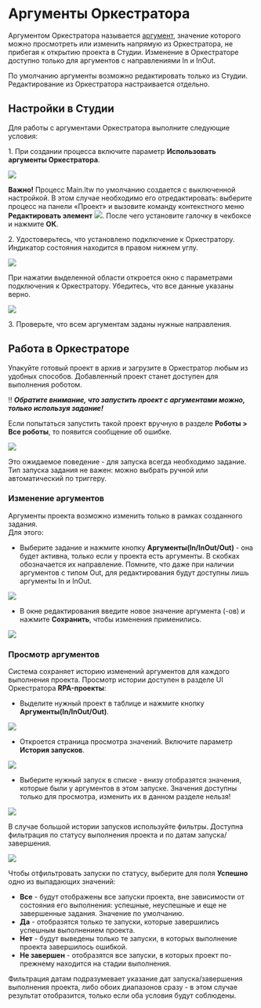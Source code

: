 # Аргументы Оркестратора

Аргументом Оркестратора называется [аргумент](https://docs.primo-rpa.ru/primo-rpa/primo-studio/process/variables#argumenty), значение которого можно просмотреть или изменить напрямую из Оркестратора, не прибегая к открытию проекта в Студии. Изменение в Оркестраторе доступно только для аргументов с направлениями In и InOut.

По умолчанию аргументы возможно редактировать только из Студии. Редактирование из Оркестратора настраивается отдельно.

## Настройки в Студии
Для работы с аргументами Оркестратора выполните следующие условия:

1\. При создании процесса включите параметр **Использовать аргументы Оркестратора**.

![](<../../.gitbook/assets/process-with-args-2.png>)

**Важно!** Процесс Main.ltw по умолчанию создается с выключенной настройкой. В этом случае необходимо его отредактировать: выберите процесс на панели «Проект» и вызовите команду контекстного меню **Редактировать элемент** ![](<../../.gitbook/assets/4 (1) (1) (2) (1) (1) (1) (1).png>). После чего установите галочку в чекбоксе и нажмите **ОК**.

2\. Удостоверьтесь, что установлено подключение к Оркестратору. Индикатор состояния находится в правом нижнем углу.

![](<../../.gitbook/assets/is-orch-connect.png>)

При нажатии выделенной области откроется окно с параметрами подключения к Оркестратору. Убедитесь, что все данные указаны верно.

![](<../../.gitbook/assets/correct-orch-connect.png>)

3\. Проверьте, что всем аргументам заданы нужные направления. 

## Работа в Оркестраторе
Упакуйте готовый проект в архив и загрузите в Оркестратор любым из удобных способов. Добавленный проект станет доступен для выполнения роботом. 

:bangbang: ***Обратите внимание, что запустить проект с аргументами можно, только используя задание!*** 

Если попытаться запустить такой проект вручную в разделе **Роботы > Все роботы**, то появится сообщение об ошибке. 

![](<../../.gitbook/assets/error-for-project-args.png>) 

Это ожидаемое поведение - для запуска всегда необходимо задание. Тип запуска задания не важен: можно выбрать ручной или автоматический по триггеру.

### Изменение аргументов
Аргументы проекта возможно изменить только в рамках созданного задания.\
Для этого:
* Выберите задание и нажмите кнопку **Аргументы(In/InOut/Out)** - она будет активна, только если у проекта есть аргументы. В скобках обозначается их направление. Помните, что даже при наличии аргументов с типом Out, для редактирования будут доступны лишь аргументы In и InOut. 

![](<../../.gitbook/assets/task-for-args.png>) 

* В окне редактирования введите новое значение аргумента (-ов) и нажмите **Сохранить**, чтобы изменения применились.

![](<../../.gitbook/assets/editing-args.png>) 

### Просмотр аргументов

Система сохраняет историю изменений аргументов для каждого выполнения проекта. Просмотр истории доступен в разделе UI Оркестратора **RPA-проекты**:
* Выделите нужный проект в таблице и нажмите кнопку **Аргументы(In/InOut/Out)**. 

![](<../../.gitbook/assets/projects-button-args.png>) 

* Откроется страница просмотра значений. Включите параметр **История запусков**.

![](<../../.gitbook/assets/projects-args-history-parametr.png>) 

* Выберите нужный запуск в списке - внизу отобразятся значения, которые были у аргументов в этом запуске. Значения доступны только для просмотра, изменить их в данном разделе нельзя!

![](<../../.gitbook/assets/orch-args-run-history.png>) 

В случае большой истории запусков используйте фильтры. Доступна фильтрация по статусу выполнения проекта и по датам запуска/завершения. 

![](<../../.gitbook/assets/filter.png>) 

Чтобы отфильтровать запуски по статусу, выберите для поля **Успешно** одно из выпадающих значений:
* **Все** - будут отображены все запуски проекта, вне зависимости от состояния его выполнения: успешные, неуспешные и еще не завершенные задания. Значение по умолчанию. 
* **Да** - отобразятся только те запуски, которые завершились успешным выполнением проекта.
* **Нет** - будут выведены только те запуски, в которых выполнение проекта завершилось ошибкой.
* **Не завершен** - отобразятся все запуски, в которых проект по-прежнему находится на стадии выполнения.

Фильтрация датам подразумевает указание дат запуска/завершения выполнения проекта, либо обоих диапазонов сразу - в этом случае результат отобразится, только если оба условия будут соблюдены.




